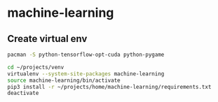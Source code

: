 # machine-learning

## Create virtual env

```bash
pacman -S python-tensorflow-opt-cuda python-pygame

cd ~/projects/venv
virtualenv --system-site-packages machine-learning
source machine-learning/bin/activate
pip3 install -r ~/projects/home/machine-learning/requirements.txt
deactivate
```
